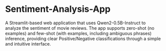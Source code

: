 # Sentiment-Analysis-App
A Streamlit-based web application that uses Qwen2-0.5B-Instruct to analyze the sentiment of movie reviews. The app supports zero-shot (no examples) and few-shot (with examples, including ambiguous phrases) inference, providing clear Positive/Negative classifications through a simple and intuitive interface.
